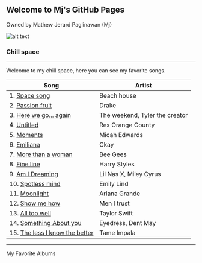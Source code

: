## Welcome to Mj's GitHub Pages
Owned by Mathew Jerard Paglinawan (Mj)

![alt text](https://media.giphy.com/media/YwRhMm0TONQdYGeMTS/giphy.gif) 

### Chill space
---------------------------------------

Welcome to my chill space, here you can see my favorite songs.

| Song | Artist |
| ----------- | ----------- |
|1. [Space song](https://open.spotify.com/track/7H0ya83CMmgFcOhw0UB6ow?si=400831fcf2c24d6e) | Beach house|
|2. [Passion fruit](https://open.spotify.com/track/5mCPDVBb16L4XQwDdbRUpz?si=3068eef69ed349d2) | Drake |
|3. [Here we go... again](https://open.spotify.com/track/1NhjYYcYTRywc0di98xHxf?si=82580b8923d74ecd) | The weekend, Tyler the creator |
|4. [Untitled](https://open.spotify.com/track/3PbV3ocgAp3Xn0omGFC0cG?si=5aedea95d2e345b3) | Rex Orange County |
|5. [Moments](https://open.spotify.com/track/1g6aK9HzKkbbQ2RpqtUyvL?si=cbebd6b07a05492d) | Micah Edwards |
|6. [Emiliana](https://open.spotify.com/track/0vNY7uNEG8El6doRdP21D5?si=947c6ca6ef91458b) | Ckay |
|7. [More than a woman](https://open.spotify.com/track/2cX2coZS1PYBfPs8wgbdWE?si=95d2c722c44d400b) | Bee Gees|
|8. [Fine line](https://open.spotify.com/track/6VzcQuzTNTMFnJ6rBSaLH9?si=784bdaf3b1594f36) | Harry Styles|
|9. [Am I Dreaming](https://open.spotify.com/track/6isTQfKXhNO3EyJd9mSxx8?si=3eea2a6860894210) | Lil Nas X, Miley Cyrus|
|10. [Spotless mind](https://open.spotify.com/track/40oLHUxXfd6mWRZcXzfV1U?si=b190a3d48dd0408a) | Emily Lind|
|11. [Moonlight](https://open.spotify.com/track/5A7CwBNDUhvLWuSU5oJEh3?si=52874810452f4b81) | Ariana Grande|
|12. [Show me how](https://open.spotify.com/track/6A46jG17UumVQLqodsFxuV?si=98db8ee7649d4972) | Men I trust|
|13. [All too well](https://open.spotify.com/track/5enxwA8aAbwZbf5qCHORXi?si=91014ff4c7364df5) | Taylor Swift|
|14. [Something About you](https://open.spotify.com/track/6RiiSy9GzSwiyDEJDiMuKe?si=0214ccaeeeda4858) | Eyedress, Dent May|
|15. [The less I know the better](https://open.spotify.com/track/6K4t31amVTZDgR3sKmwUJJ?si=41f673f398b74d39) |Tame Impala|

---------------------------------------

My Favorite Albums



